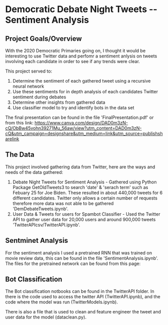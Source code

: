 # Democratic Debate Night Tweets -- Sentiment Analysis

## Project Goals/Overview

With the 2020 Democratic Primaries going on, I thought it would be interesting to use Twitter data and perfomr a sentiment anlysis on tweets involving each candidate in order to see if any trends were clear. 

This project served to:

1. Determine the sentiment of each gathered tweet using a recursive neural network
2. Use these sentiments for in depth analysis of each candidates Twitter sentiment during debates
3. Determine other insights from gathered data
4. Use classifier model to try and identify bots in the data set

The final presentation can be found in the file 'FinalPresentation.pdf' or from this link:
https://www.canva.com/design/DAD0m3zN-cQ/ObBw45vohn39271Mu_56aw/view?utm_content=DAD0m3zN-cQ&utm_campaign=designshare&utm_medium=link&utm_source=publishsharelink

## The Data

This project involved gathering data from Twitter, here are the ways and needs of the data gathered:

1. Debate Night Tweets for Sentiment Analysis - Gathered using Python Package GetOldTweets3 to search 'date' & 'serach term' such as Febuary 25 for Joe Biden. These resulted in about 440,000 tweets for 6 different candidates. Twitter only allows a certain number of requests therefore more data was not able to be gathered 'DemDebateTweets.ipynb'.
2. User Data & Tweets for users for Spambot Classifier - Used the Twitter API to gather user data for 20,000 users and around 900,000 tweets 'TwitterAPIcsv/TwitterAPI.ipynb'.

## Sentminet Analysis

For the sentiment analysis I used a pretrained RNN that was trained on movie review data, this can be found in the file 'SentimentAnalysis.ipynb'. The files for the pretrained network can be found from this page: 

## Bot Classification

The Bot classification notbooks can be found in the TwitterAPI folder. In there is the code used to access the twitter API (TwitterAPI.ipynb), and the code where the model was run (TwitterModels.ipynb). 

There is also a file that is used to clean and feature engineer the tweet and user data for the model (dataclean.py).


